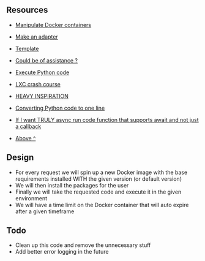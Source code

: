 ## Resources

-   [Manipulate Docker containers](https://www.npmjs.com/package/dockerode)
-   [Make an adapter](https://youtu.be/65NhO5xxSZc)
-   [Template](https://github.com/thodges-gh/CL-EA-NodeJS-Template/blob/master/app.js)
-   [Could be of assistance ?](https://github.com/smartcontractkit/external-adapters-js)
-   [Execute Python code](https://www.digitalocean.com/community/tutorials/how-to-use-subprocess-to-run-external-programs-in-python-3)
-   [LXC crash course](https://youtu.be/cqOtksmsxfg)
-   [HEAVY INSPIRATION](https://github.com/engineer-man/piston/blob/master/packages/python/3.9.4/build.sh)
-   [Converting Python code to one line](http://jagt.github.io/python-single-line-convert/)

-   [If I want TRULY async run code function that supports await and not just a callback](https://stackoverflow.com/questions/44829414/getting-stdout-and-stderr-streams-from-a-docker-container-in-node-js)
-   [Above ^](https://coderedirect.com/questions/539929/wait-for-callback-of-async-function-in-last-stream-ondata-event)

## Design

-   For every request we will spin up a new Docker image with the base requirements installed WITH the given version (or default version)
-   We will then install the packages for the user
-   Finally we will take the requested code and execute it in the given environment
-   We will have a time limit on the Docker container that will auto expire after a given timeframe

## Todo

-   Clean up this code and remove the unnecessary stuff
-   Add better error logging in the future
